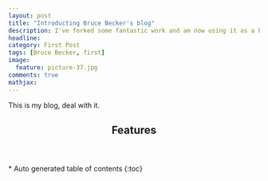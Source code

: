 ```yaml
---
layout: post
title: "Introducting Bruce Becker's blog"
description: I've forked some fantastic work and am now using it as a blog.
headline: 
category: First Post
tags: [Bruce Becker, first]
image: 
  feature: picture-37.jpg 
comments: true
mathjax: 
---
```

This is my blog, deal with it.


<section id="table-of-contents" class="toc">
  <header>
    <h1>Features</h1>
  </header>
<div id="drawer" markdown="1">
*  Auto generated table of contents
{:toc}
</div>
</section><!-- /#table-of-contents -->

